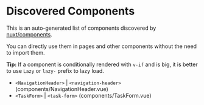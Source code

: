 # Discovered Components

This is an auto-generated list of components discovered by [nuxt/components](https://github.com/nuxt/components).

You can directly use them in pages and other components without the need to import them.

**Tip:** If a component is conditionally rendered with `v-if` and is big, it is better to use `Lazy` or `lazy-` prefix to lazy load.

- `<NavigationHeader>` | `<navigation-header>` (components/NavigationHeader.vue)
- `<TaskForm>` | `<task-form>` (components/TaskForm.vue)
